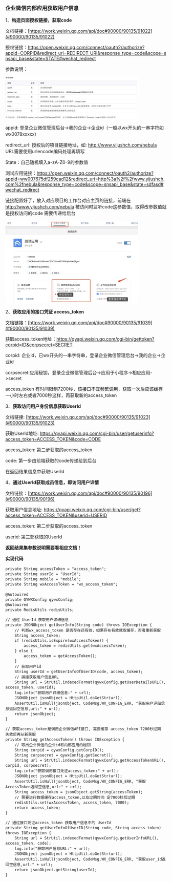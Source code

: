 ### 企业微信内部应用获取用户信息

1、**构造页面授权链接，获取code**

文档链接：[https://work.weixin.qq.com/api/doc#90000/90135/91022](#90000/90135/91022)

授权链接：<https://open.weixin.qq.com/connect/oauth2/authorize?appid=CORPID&redirect_uri=REDIRECT_URI&response_type=code&scope=snsapi_base&state=STATE#wechat_redirect>

参数说明：

![1](https://github.com/LHWen/HWDocument/blob/master/qyWeChatImg/1.png)

appid: 登录企业微信管理后台->我的企业->企业id（一般以wx开头的一串字符如wx0078xxxxx）

redirect_url: 授权后的项目链接地址，如: http://www.yijushch.com/nebula URL需要使用urlencode编码处理再填写

State：自己随机填入a-zA-Z0-9的参数值

测试应用链接：<https://open.weixin.qq.com/connect/oauth2/authorize?appid=ww007675df259cad12&redirect_uri=http%3a%2f%2fwww.yijushch.com%2fnebula&response_type=code&scope=snsapi_base&state=sdfasd#wechat_redirect>

链接配置好了，放入对应项目的工作台对应主页的链接，前端在 http://www.yijushch.com/nebula 被访问时监听code这参数值，取得改参数值就是授权访问的code 需要传递给后台

![2](https://github.com/LHWen/HWDocument/blob/master/qyWeChatImg/2.png)

2、**获取应用的接口凭证 access_token**

文档链接：[https://work.weixin.qq.com/api/doc#90000/90135/91039](#90000/90135/91039)

获取access_token地址：<https://qyapi.weixin.qq.com/cgi-bin/gettoken?corpid=ID&corpsecret=SECRET>

corpid: 企业id，已wx开头的一串字符串，登录企业微信管理后台->我的企业->企业id

corpsecret:应用秘钥，登录企业微信管理后台->应用于小程序->相应应用->secret

access_token 有时间限制7200秒，该接口不宜频繁调用，获取一次后应该缓存一小时左右或者7000秒这样，再获取新的access_token

3、**获取访问用户身份信息获取UserId**

文档链接: [https://work.weixin.qq.com/api/doc#90000/90135/91023](#90000/90135/91023)

获取UserId地址: <https://qyapi.weixin.qq.com/cgi-bin/user/getuserinfo?access_token=ACCESS_TOKEN&code=CODE>

access_token: 第二步获取的access_token

code: 第一步由前端获取的code传递给到后台

在返回结果信息中获取UserId

4、**通过UserId获取成员信息，即访问用户详情**

文档链接：[https://work.weixin.qq.com/api/doc#90000/90135/90196](#90000/90135/90196)

获取用户信息地址: <https://qyapi.weixin.qq.com/cgi-bin/user/get?access_token=ACCESS_TOKEN&userid=USERID>

access_token: 第二步获取的access_token

userid: 第三部获取的UserId

**返回结果集参数说明需要看相应文档！**

**实现代码**

```
private String accessToken = "access_token";
private String userId = "UserId";
private String mobile = "mobile";
private String wxAccessToken = "wx_access_token";

@Autowired
private QYWXConfig qywxConfig;
@Autowired
private RedisUtils redisUtils;
```

```
// 通过 UserId 获取用户详细信息
private JSONObject getUserInfo(String code) throws IOException {
    // 判断wx_access_token 是否存在还有效，如果存在有效就取缓存，否者重新获取
    String access_token;
    if (redisUtils.isExpire(wxAccessToken)) {
        access_token = redisUtils.get(wxAccessToken);
    } else {
        access_token = getAccessToken();
    }
    // 获取用户id
    String userId = getUserInfoOfUserID(code, access_token);
    // 拼接获取用户信息URL
    String url = StrUtil.indexedFormat(qywxConfig.getUserDetailsURL(), access_token, userId);
    log.info("获取用户详细信息:" + url);
    JSONObject jsonObject = HttpUtil.doGetStr(url);
    AssertUtil.isNull(jsonObject, CodeMsg.WX_CONFIG_ERR, "获取用户详细信息返回空信息,url:" + url);
    return jsonObject;
}
```



```
// 获取access_token是调用企业微信API接口, 需要缓存 access_token 7200秒过期 失效后再从新获取
private String getAccessToken() throws IOException {
    // 取出企业微信的企业id和内部应用的秘钥
    String corpid = qywxConfig.getCorpID();
    String corpsecret = qywxConfig.getSecret();
    String url = StrUtil.indexedFormat(qywxConfig.getAccessTokenURL(), corpid, corpsecret);
    log.info("获取调用接口凭证access_token:" + url);
    JSONObject jsonObject = HttpUtil.doGetStr(url);
    AssertUtil.isNull(jsonObject, CodeMsg.WX_CONFIG_ERR, "获取AccessToken返回空信息,url:" + url);
    String access_token = jsonObject.getString(accessToken);
    // 需要进行数据缓存access_token,以及过期时间 定7000秒后过期
    redisUtils.set(wxAccessToken, access_token, 7000);
    return access_token;
}
```

```
// 通过接口凭证access_token 获取用户信息中的 UserId
private String getUserInfoOfUserID(String code, String access_token) throws IOException {
    String url = StrUtil.indexedFormat(qywxConfig.getUserInfoURL(), access_token, code);
    log.info("获取用户信息URL:" + url);
    JSONObject jsonObject = HttpUtil.doGetStr(url);
    AssertUtil.isNull(jsonObject, CodeMsg.WX_CONFIG_ERR, "获取user_id返回空信息,url:" + url);
    return jsonObject.getString(userId);
}
```